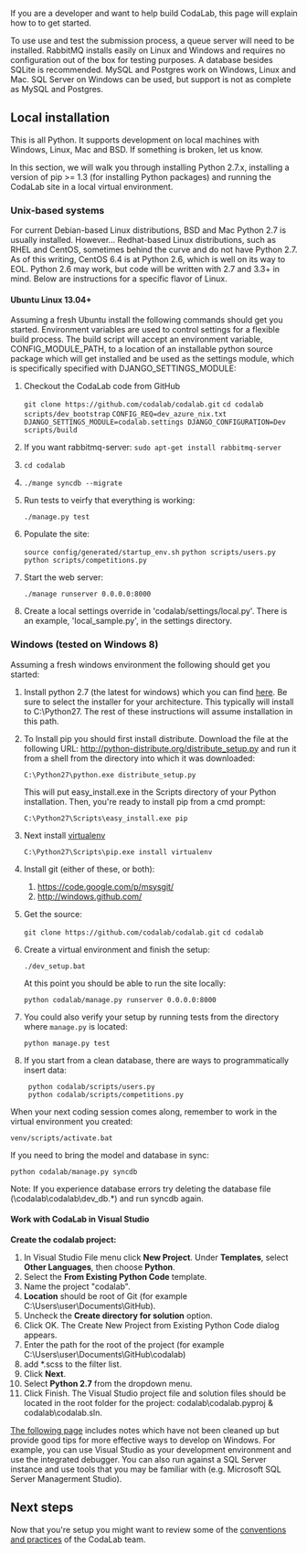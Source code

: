 If you are a developer and want to help build CodaLab, this page will explain how to to get started.

To use use and test the submission process, a queue server will need to be installed. RabbitMQ installs easily on Linux and Windows and requires no configuration out of the box for testing purposes. A database besides SQLite is recommended. MySQL and Postgres work on Windows, Linux and Mac. SQL Server on Windows can be used, but support is not as complete as MySQL and Postgres.

## Local installation

This is all Python. It supports development on local machines with Windows, Linux, Mac and BSD. If something is broken, let us know.

In this section, we will walk you through installing Python 2.7.x, installing a version of pip >= 1.3 (for installing Python packages) and running the CodaLab site in a local virtual environment.

### Unix-based systems

For current Debian-based Linux distributions, BSD and Mac Python 2.7 is usually installed. However... Redhat-based Linux distributions, such as RHEL and CentOS, sometimes behind the curve and do not have Python 2.7. As of this writing, CentOS 6.4 is at Python 2.6, which is well on its way to EOL. Python 2.6 may work, but code will be written with 2.7 and 3.3+ in mind. Below are instructions for a specific flavor of Linux.

#### Ubuntu Linux 13.04+

Assuming a fresh Ubuntu install the following commands should get you started. Environment variables are used to control settings for a flexible build process. The build script will accept an environment variable, CONFIG_MODULE_PATH, to a location of an installable python source package which will get installed and be used as the settings module, which is specifically specified with DJANGO_SETTINGS_MODULE:

1. Checkout the CodaLab code from GitHub

    `git clone https://github.com/codalab/codalab.git`
    `cd codalab`
    `scripts/dev_bootstrap`
    `CONFIG_REQ=dev_azure_nix.txt DJANGO_SETTINGS_MODULE=codalab.settings DJANGO_CONFIGURATION=Dev scripts/build`

1. If you want rabbitmq-server:
   `sudo apt-get install rabbitmq-server`

1.  `cd codalab`

1. `./mange syncdb --migrate`

1. Run tests to veirfy that everything is working:
 
   `./manage.py test`

1. Populate the site:
        
     `source config/generated/startup_env.sh`
     `python scripts/users.py`
     `python scripts/competitions.py`

1. Start the web server:

    `./manage runserver 0.0.0.0:8000`

1. Create a local settings override in 'codalab/settings/local.py'. There is an example, 'local_sample.py', in the settings directory.

### Windows (tested on Windows 8)

Assuming a fresh windows environment the following should get you started:

1. Install python 2.7 (the latest for windows) which you can find [here](http://www.python.org/download/releases/). Be sure to select the installer for your architecture. This typically will install to C:\Python27. The rest of these instructions will assume installation in this path.
1. To Install pip you should first install distribute. Download the file at the following URL:
   http://python-distribute.org/distribute_setup.py and run it from a shell from the directory into which it was downloaded:

   `C:\Python27\python.exe distribute_setup.py`

   This will put easy_install.exe in the Scripts directory of your Python installation. Then, you're ready to install pip from a cmd prompt:

   `C:\Python27\Scripts\easy_install.exe pip`

1. Next install [virtualenv](http://www.virtualenv.org/)

   `C:\Python27\Scripts\pip.exe install virtualenv`

1. Install git (either of these, or both):
   1. https://code.google.com/p/msysgit/
   1. http://windows.github.com/
1. Get the source:

   `git clone https://github.com/codalab/codalab.git`
   `cd codalab`

1. Create a virtual environment and finish the setup:

   `./dev_setup.bat`

   At this point you should be able to run the site locally:

   `python codalab/manage.py runserver 0.0.0.0:8000`

1. You could also verify your setup by running tests from the directory where `manage.py` is located: 

   `python manage.py test`

1. If you start from a clean database, there are ways to programmatically insert data:

        python codalab/scripts/users.py
        python codalab/scripts/competitions.py

When your next coding session comes along, remember to work in the virtual environment you created:

   `venv/scripts/activate.bat`

If you need to bring the model and database in sync:

   `python codalab/manage.py syncdb`

Note: If you experience database errors try deleting the database file (\codalab\codalab\dev_db.*) and run syncdb again.

#### Work with CodaLab in Visual Studio
**Create the codalab project:**

1. In Visual Studio File menu click **New Project**. Under **Templates**, select **Other Languages**, then choose **Python**.
2. Select the **From Existing Python Code** template.
3. Name the project "codalab".
4. **Location** should be root of Git (for example C:\Users\user\Documents\GitHub\).
5. Uncheck the **Create directory for solution** option.
6. Click OK. The Create New Project from Existing Python Code dialog appears.
7. Enter the path for the root of the project (for example C:\Users\user\Documents\GitHub\codalab)
8. add *.scss to the filter list.
9. Click **Next**.
10. Select **Python 2.7** from the dropdown menu.
11. Click Finish. The Visual Studio project file and solution files should be located in the root folder for the project: codalab\codalab.pyproj & codalab\codalab.sln.


[The following page](https://github.com/codalab/codalab/wiki/Notes-for-local-setup-on-windows) includes notes which have not been cleaned up but provide good tips for more effective ways to develop on Windows. For example, you can use Visual Studio as your development environment and use the integrated debugger. You can also run against a SQL Server instance and use tools that you may be familiar with (e.g. Microsoft SQL Server Managerment Studio).

## Next steps

Now that you're setup you might want to review some of the [conventions and practices](https://github.com/codalab/codalab/wiki/22.-CodaLab-Conventions-for-Developers) of the CodaLab team.